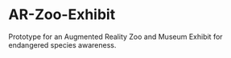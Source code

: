 # AR-Zoo-Exhibit
Prototype for an Augmented Reality Zoo and Museum Exhibit for endangered species awareness.
